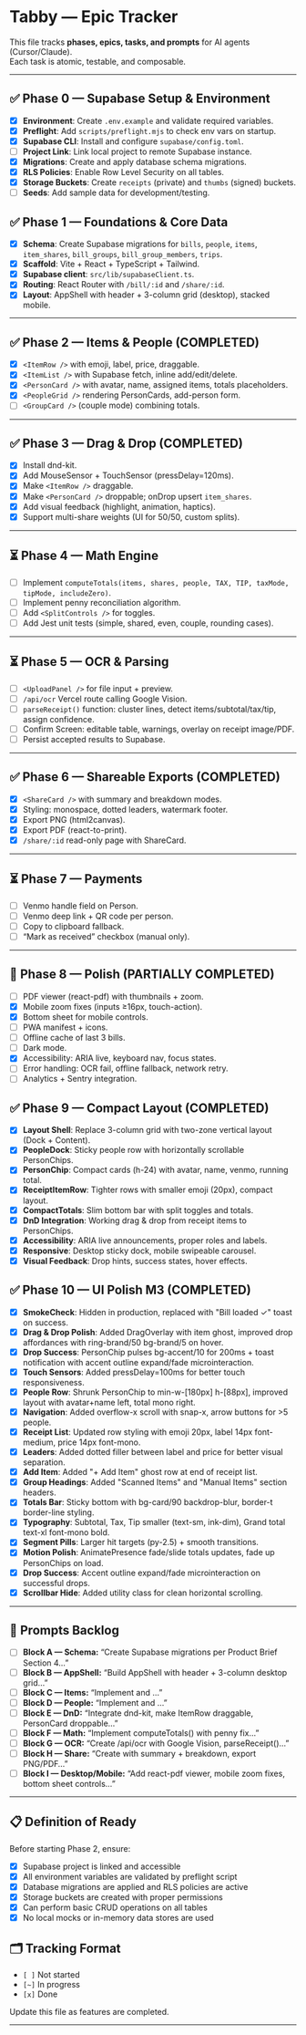 # Tabby — Epic Tracker

This file tracks **phases, epics, tasks, and prompts** for AI agents (Cursor/Claude).  
Each task is atomic, testable, and composable.

---

## ✅ Phase 0 — Supabase Setup & Environment
- [x] **Environment**: Create `.env.example` and validate required variables.
- [x] **Preflight**: Add `scripts/preflight.mjs` to check env vars on startup.
- [x] **Supabase CLI**: Install and configure `supabase/config.toml`.
- [ ] **Project Link**: Link local project to remote Supabase instance.
- [x] **Migrations**: Create and apply database schema migrations.
- [x] **RLS Policies**: Enable Row Level Security on all tables.
- [x] **Storage Buckets**: Create `receipts` (private) and `thumbs` (signed) buckets.
- [ ] **Seeds**: Add sample data for development/testing.

## ✅ Phase 1 — Foundations & Core Data
- [x] **Schema**: Create Supabase migrations for `bills`, `people`, `items`, `item_shares`, `bill_groups`, `bill_group_members`, `trips`.
- [x] **Scaffold**: Vite + React + TypeScript + Tailwind.
- [x] **Supabase client**: `src/lib/supabaseClient.ts`.
- [x] **Routing**: React Router with `/bill/:id` and `/share/:id`.
- [x] **Layout**: AppShell with header + 3-column grid (desktop), stacked mobile.

---

## ✅ Phase 2 — Items & People (COMPLETED)
- [x] `<ItemRow />` with emoji, label, price, draggable.
- [x] `<ItemList />` with Supabase fetch, inline add/edit/delete.
- [x] `<PersonCard />` with avatar, name, assigned items, totals placeholders.
- [x] `<PeopleGrid />` rendering PersonCards, add-person form.
- [ ] `<GroupCard />` (couple mode) combining totals.

---

## ✅ Phase 3 — Drag & Drop (COMPLETED)
- [x] Install dnd-kit.
- [x] Add MouseSensor + TouchSensor (pressDelay=120ms).
- [x] Make `<ItemRow />` draggable.
- [x] Make `<PersonCard />` droppable; onDrop upsert `item_shares`.
- [x] Add visual feedback (highlight, animation, haptics).
- [x] Support multi-share weights (UI for 50/50, custom splits).

---

## ⏳ Phase 4 — Math Engine
- [ ] Implement `computeTotals(items, shares, people, TAX, TIP, taxMode, tipMode, includeZero)`.
- [ ] Implement penny reconciliation algorithm.
- [ ] Add `<SplitControls />` for toggles.
- [ ] Add Jest unit tests (simple, shared, even, couple, rounding cases).

---

## ⏳ Phase 5 — OCR & Parsing
- [ ] `<UploadPanel />` for file input + preview.
- [ ] `/api/ocr` Vercel route calling Google Vision.
- [ ] `parseReceipt()` function: cluster lines, detect items/subtotal/tax/tip, assign confidence.
- [ ] Confirm Screen: editable table, warnings, overlay on receipt image/PDF.
- [ ] Persist accepted results to Supabase.

---

## ✅ Phase 6 — Shareable Exports (COMPLETED)
- [x] `<ShareCard />` with summary and breakdown modes.
- [x] Styling: monospace, dotted leaders, watermark footer.
- [x] Export PNG (html2canvas).
- [x] Export PDF (react-to-print).
- [x] `/share/:id` read-only page with ShareCard.

---

## ⏳ Phase 7 — Payments
- [ ] Venmo handle field on Person.
- [ ] Venmo deep link + QR code per person.
- [ ] Copy to clipboard fallback.
- [ ] “Mark as received” checkbox (manual only).

---

## 🔄 Phase 8 — Polish (PARTIALLY COMPLETED)
- [ ] PDF viewer (react-pdf) with thumbnails + zoom.
- [x] Mobile zoom fixes (inputs ≥16px, touch-action).
- [x] Bottom sheet for mobile controls.
- [ ] PWA manifest + icons.
- [ ] Offline cache of last 3 bills.
- [ ] Dark mode.
- [x] Accessibility: ARIA live, keyboard nav, focus states.
- [ ] Error handling: OCR fail, offline fallback, network retry.
- [ ] Analytics + Sentry integration.

## ✅ Phase 9 — Compact Layout (COMPLETED)
- [x] **Layout Shell**: Replace 3-column grid with two-zone vertical layout (Dock + Content).
- [x] **PeopleDock**: Sticky people row with horizontally scrollable PersonChips.
- [x] **PersonChip**: Compact cards (h-24) with avatar, name, venmo, running total.
- [x] **ReceiptItemRow**: Tighter rows with smaller emoji (20px), compact layout.
- [x] **CompactTotals**: Slim bottom bar with split toggles and totals.
- [x] **DnD Integration**: Working drag & drop from receipt items to PersonChips.
- [x] **Accessibility**: ARIA live announcements, proper roles and labels.
- [x] **Responsive**: Desktop sticky dock, mobile swipeable carousel.
- [x] **Visual Feedback**: Drop hints, success states, hover effects.

## ✅ Phase 10 — UI Polish M3 (COMPLETED)
- [x] **SmokeCheck**: Hidden in production, replaced with "Bill loaded ✓" toast on success.
- [x] **Drag & Drop Polish**: Added DragOverlay with item ghost, improved drop affordances with ring-brand/50 bg-brand/5 on hover.
- [x] **Drop Success**: PersonChip pulses bg-accent/10 for 200ms + toast notification with accent outline expand/fade microinteraction.
- [x] **Touch Sensors**: Added pressDelay=100ms for better touch responsiveness.
- [x] **People Row**: Shrunk PersonChip to min-w-[180px] h-[88px], improved layout with avatar+name left, total mono right.
- [x] **Navigation**: Added overflow-x scroll with snap-x, arrow buttons for >5 people.
- [x] **Receipt List**: Updated row styling with emoji 20px, label 14px font-medium, price 14px font-mono.
- [x] **Leaders**: Added dotted filler between label and price for better visual separation.
- [x] **Add Item**: Added "+ Add Item" ghost row at end of receipt list.
- [x] **Group Headings**: Added "Scanned Items" and "Manual Items" section headers.
- [x] **Totals Bar**: Sticky bottom with bg-card/90 backdrop-blur, border-t border-line styling.
- [x] **Typography**: Subtotal, Tax, Tip smaller (text-sm, ink-dim), Grand total text-xl font-mono bold.
- [x] **Segment Pills**: Larger hit targets (py-2.5) + smooth transitions.
- [x] **Motion Polish**: AnimatePresence fade/slide totals updates, fade up PersonChips on load.
- [x] **Drop Success**: Accent outline expand/fade microinteraction on successful drops.
- [x] **Scrollbar Hide**: Added utility class for clean horizontal scrolling.

---

## 📌 Prompts Backlog
- [ ] **Block A — Schema:** “Create Supabase migrations per Product Brief Section 4…”
- [ ] **Block B — AppShell:** “Build AppShell with header + 3-column desktop grid…”
- [ ] **Block C — Items:** “Implement <ItemRow/> and <ItemList/>…”
- [ ] **Block D — People:** “Implement <PersonCard/> and <PeopleGrid/>…”
- [ ] **Block E — DnD:** “Integrate dnd-kit, make ItemRow draggable, PersonCard droppable…”
- [ ] **Block F — Math:** “Implement computeTotals() with penny fix…”
- [ ] **Block G — OCR:** “Create /api/ocr with Google Vision, parseReceipt()…”
- [ ] **Block H — Share:** “Create <ShareCard/> with summary + breakdown, export PNG/PDF…”
- [ ] **Block I — Desktop/Mobile:** “Add react-pdf viewer, mobile zoom fixes, bottom sheet controls…”

---

## 📋 Definition of Ready
Before starting Phase 2, ensure:
- [x] Supabase project is linked and accessible
- [x] All environment variables are validated by preflight script
- [x] Database migrations are applied and RLS policies are active
- [x] Storage buckets are created with proper permissions
- [x] Can perform basic CRUD operations on all tables
- [x] No local mocks or in-memory data stores are used

## 🗂️ Tracking Format
- `[ ]` Not started  
- `[~]` In progress  
- `[x]` Done  

Update this file as features are completed.

---
